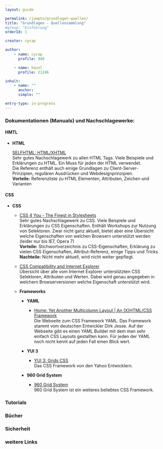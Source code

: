 ```yaml
---
layout: guide

permalink: /jumpto/grundlagen-quellen/
title: "Grundlagen - Quellensammlung"
#group: "Einführung"
orderId: 1

creator: cycap

author:
    - name: cycap
      profile: 940

    - name: hausl
      profile: 21246

inhalt:
    - name: ""
      anchor: 
      simple: ""

entry-type: in-progress
---
```


### Dokumentationen (Manuals) und Nachschlagewerke:

#### HMTL

* **HTML**
 
    [SELFHTML: HTML/XHTML](http://de.selfhtml.org/html/index.htm)  
    Sehr gutes Nachschlagewerk zu allen HTML Tags. Viele Beispiele und Erklärungen zu HTML. Ein Muss für jeden der HTML verwendet.  
    Die Referenz enthält auch einige Grundlagen zu Client-Server-Prinzipien, regulären Ausdrücken und Webdesignprinzipien.  
    **Vorteile:** Referenzliste zu HTML Elementen, Attributen, Zeichen und Varianten 


#### CSS

* **CSS**

    * [CSS 4 You - The Finest in Stylesheets](http://www.css4you.de/)  
    Sehr gutes Nachschlagewerk zu CSS. Viele Beispiele und Erklärungen zu CSS Eigenschaften. Enthält Workshops zur Nutzung von Selektoren. Zwar nicht ganz aktuell, bietet aber eine Übersicht welche Eigenschaften von welchen Browsern unterstützt werden (leider nur bis IE7, Opera 7)  
    **Vorteile:** Stichwortverzeichnis zu CSS-Eigenschaften, Erklärung zu vielen CSS Eigenschaften, Attribut-Referenz, einige Tipps und Tricks  
    **Nachteile:** Nicht mehr aktuell, wird nicht weiter gepflegt.
    
    * [CSS Compatibility and Internet Explorer](http://msdn.microsoft.com/en-us/library/cc351024%28VS.85%29.aspx)  
    Übersicht über alle vom Internet Explorer unterstützten CSS Selektoren, Attributen und Werten. Dabei wird genau angegeben in welchern Browserversionen welche Eigenschaft unterstützt wird.

    * **Frameworks**  

        * **YAML**
            * [Home: Yet Another Multicolumn Layout | An (X)HTML/CSS Framework](http://www.yaml.de/de/home.html)  
            Die Webseite zum CSS Framework YAML. Das Framework stammt vom deutschen Entwickler Dirk Jesse. Auf der Webseite gibt es einen YAML Builder mit dem man sehr einfach CSS Layouts gestallten kann. Für jeden der YAML noch nicht kennt auf jeden Fall einen Blick wert.
        
        * **YUI 3**
            * [YUI 3: Grids CSS](http://yuilibrary.com/)  
            Das CSS Framework von den Yahoo Entwicklern.   
          
        * **960 Grid System**
            * [960 Grid System](http://960.gs/)  
            960 Grid System ist ein weiteres beliebtes CSS Framework. 




### Tutorials


### Bücher


### Sicherheit


### weitere Links
